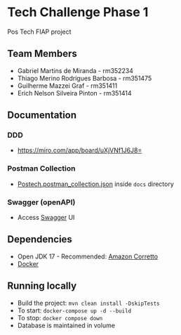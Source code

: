 # Tech Challenge Phase 1
Pos Tech FIAP project

## Team Members
- Gabriel Martins de Miranda - rm352234
- Thiago Merino Rodrigues Barbosa - rm351475
- Guilherme Mazzei Graf - rm351411
- Erich Nelson Silveira Pinton - rm351414

## Documentation

### DDD
- https://miro.com/app/board/uXjVNf1J6J8=

### Postman Collection
- [Postech.postman_collection.json](docs/PosTech.postman_collection.json) inside `docs` directory

### Swagger (openAPI)
- Access [Swagger](http://localhost:8080/swagger-ui/index.html) UI

## Dependencies
- Open JDK 17 - Recommended: [Amazon Corretto](https://docs.aws.amazon.com/corretto/latest/corretto-17-ug/downloads-list.html)
- [Docker](https://docs.docker.com/get-docker/)

## Running locally

- Build the project: `mvn clean install -DskipTests`
- To start: `docker-compose up -d --build`
- To stop: `docker compose down`
- Database is maintained in volume
